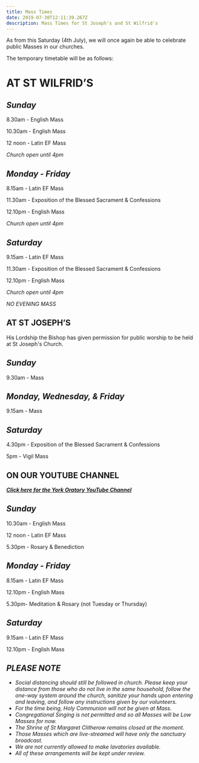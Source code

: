 ```yaml
---
title: Mass Times
date: 2019-07-30T12:11:39.267Z
description: Mass Times for St Joseph's and St Wilfrid's
---
```



As from this Saturday (4th July), we will once again be able to celebrate public Masses in our churches.

The temporary timetable will be as follows:

# **AT ST WILFRID’S**

## ***Sunday***

8.30am - English Mass

10.30am - English Mass

12 noon - Latin EF Mass

*Church open until 4pm*

## ***Monday - Friday***

8.15am - Latin EF Mass

11.30am - Exposition of the Blessed Sacrament & Confessions

12.10pm - English Mass

*Church open until 4pm*

## ***Saturday***

9.15am - Latin EF Mass

11.30am - Exposition of the Blessed Sacrament & Confessions

12.10pm - English Mass

*Church open until 4pm*

*NO EVENING MASS*

## **AT ST JOSEPH’S**

His Lordship the Bishop has given permission for public worship to be held at St Joseph's Church.

## ***Sunday***

9.30am - Mass

## ***Monday, Wednesday, & Friday***

9.15am - Mass

## ***Saturday***

4.30pm - Exposition of the Blessed Sacrament & Confessions

5pm - Vigil Mass

## **ON OUR YOUTUBE CHANNEL**

***[Click here for the York Oratory YouTube Channel](https://www.youtube.com/channel/UCEwsSz1_fhjFlJNOFEpRtfw/videos?app=desktop)***

## ***Sunday***

10.30am - English Mass

12 noon - Latin EF Mass

5.30pm - Rosary & Benediction

## ***Monday - Friday***

8.15am - Latin EF Mass

12.10pm - English Mass

5.30pm- Meditation & Rosary (not Tuesday or Thursday)

## ***Saturday***

9.15am - Latin EF Mass

12.10pm - English Mass

## ***PLEASE NOTE***

* *Social distancing should still be followed in church. Please keep your distance from those who do not live in the same household, follow the one-way system around the church, sanitize your hands upon entering and leaving, and follow any instructions given by our volunteers.*
* *For the time being, Holy Communion will not be given at Mass.*
* *Congregational Singing is not permitted and so all Masses will be Low Masses for now.*
* *The Shrine of St Margaret Clitherow remains closed at the moment.*
* *Those Masses which are live-streamed will have only the sanctuary broadcast.*
* *We are not currently allowed to make lavatories available.*
* *All of these arrangements will be kept under review.*

